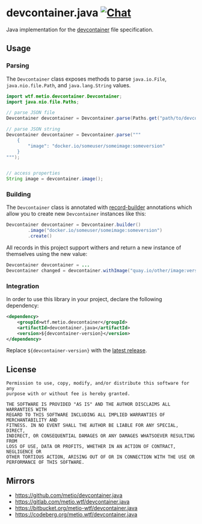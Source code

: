 <!--
SPDX-FileCopyrightText: The devcontainer.java Authors
SPDX-License-Identifier: 0BSD
 -->

# devcontainer.java [![Chat](https://img.shields.io/badge/matrix-%23talk.metio:matrix.org-brightgreen.svg?style=social&label=Matrix)](https://matrix.to/#/#talk.metio:matrix.org)

Java implementation for the [devcontainer](https://containers.dev/implementors/json_reference/) file specification.

## Usage

### Parsing

The `Devcontainer` class exposes methods to parse `java.io.File`, `java.nio.file.Path`, and `java.lang.String` values.

```java
import wtf.metio.devcontainer.Devcontainer;
import java.nio.file.Paths;

// parse JSON file
Devcontainer devcontainer = Devcontainer.parse(Paths.get("path/to/devcontainer.json"));

// parse JSON string
Devcontainer devcontainer = Devcontainer.parse("""
    {
        "image": "docker.io/someuser/someimage:someversion"
    }
""");


// access properties
String image = devcontainer.image();
```

### Building

The `Devcontainer` class is annotated with [record-builder](https://github.com/Randgalt/record-builder) annotations which allow you to create new `Devcontainer` instances like this:

```java
Devcontainer devcontainer = Devcontainer.builder()
        .image("docker.io/someuser/someimage:someversion")
        .create()
```

All records in this project support withers and return a new instance of themselves using the new value:

```java
Devcontainer devcontainer = ...
Devcontainer changed = devcontainer.withImage("quay.io/other/image:version");
```

### Integration

In order to use this library in your project, declare the following dependency:

```xml
<dependency>
    <groupId>wtf.metio.devcontainer</groupId>
    <artifactId>devcontainer.java</artifactId>
    <version>${devcontainer-version}</version>
</dependency>
```

Replace `${devcontainer-version}` with the [latest release](https://central.sonatype.com/artifact/wtf.metio.devcontainer/devcontainer.java).

## License

```
Permission to use, copy, modify, and/or distribute this software for any
purpose with or without fee is hereby granted.

THE SOFTWARE IS PROVIDED "AS IS" AND THE AUTHOR DISCLAIMS ALL WARRANTIES WITH
REGARD TO THIS SOFTWARE INCLUDING ALL IMPLIED WARRANTIES OF MERCHANTABILITY AND
FITNESS. IN NO EVENT SHALL THE AUTHOR BE LIABLE FOR ANY SPECIAL, DIRECT,
INDIRECT, OR CONSEQUENTIAL DAMAGES OR ANY DAMAGES WHATSOEVER RESULTING FROM
LOSS OF USE, DATA OR PROFITS, WHETHER IN AN ACTION OF CONTRACT, NEGLIGENCE OR
OTHER TORTIOUS ACTION, ARISING OUT OF OR IN CONNECTION WITH THE USE OR
PERFORMANCE OF THIS SOFTWARE.
```

## Mirrors

- https://github.com/metio/devcontainer.java
- https://gitlab.com/metio.wtf/devcontainer.java
- https://bitbucket.org/metio-wtf/devcontainer.java
- https://codeberg.org/metio.wtf/devcontainer.java